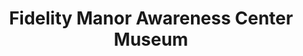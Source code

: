 ---
layout: repo
title: "Fidelity Manor Awareness Center Museum"
id: 16912
permalink: repos/16912/
---
